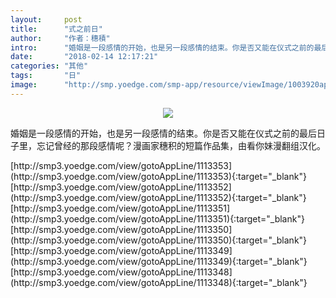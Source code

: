 ```yaml
---
layout:     post
title:      "式之前日"
author:     "作者：穗積"
intro:      "婚姻是一段感情的开始，也是另一段感情的结束。你是否又能在仪式之前的最后日子里，忘记曾经的那段感情呢？漫画家穗积的短篇作品集，由看你妹漫翻组汉化。"
date:       "2018-02-14 12:17:21"
categories: "其他"
tags:       "日"
image:      "http://smp.yoedge.com/smp-app/resource/viewImage/1003920appline.png"
---
```

<div style="text-align: center">
<p><img src="http://smp.yoedge.com/smp-app/resource/viewImage/1003920appline.png"/></p>
</div>
<p class="post-meta">
<span>婚姻是一段感情的开始，也是另一段感情的结束。你是否又能在仪式之前的最后日子里，忘记曾经的那段感情呢？漫画家穗积的短篇作品集，由看你妹漫翻组汉化。</span>
</p>
[http://smp3.yoedge.com/view/gotoAppLine/1113353](http://smp3.yoedge.com/view/gotoAppLine/1113353){:target="_blank"}
[http://smp3.yoedge.com/view/gotoAppLine/1113352](http://smp3.yoedge.com/view/gotoAppLine/1113352){:target="_blank"}
[http://smp3.yoedge.com/view/gotoAppLine/1113351](http://smp3.yoedge.com/view/gotoAppLine/1113351){:target="_blank"}
[http://smp3.yoedge.com/view/gotoAppLine/1113350](http://smp3.yoedge.com/view/gotoAppLine/1113350){:target="_blank"}
[http://smp3.yoedge.com/view/gotoAppLine/1113349](http://smp3.yoedge.com/view/gotoAppLine/1113349){:target="_blank"}
[http://smp3.yoedge.com/view/gotoAppLine/1113348](http://smp3.yoedge.com/view/gotoAppLine/1113348){:target="_blank"}


